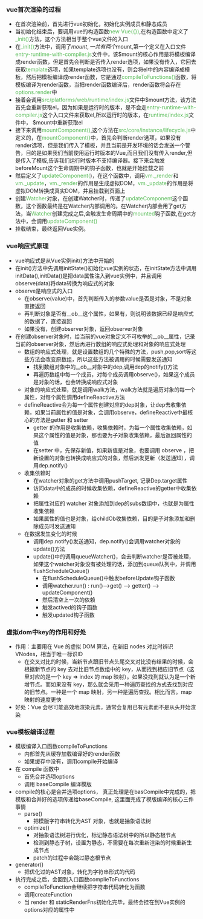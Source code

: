 ### vue首次渲染的过程
* 在首次渲染前，首先进行vue初始化，初始化实例成员和静态成员
* 当初始化结束后，要调用vue的构造函数<color style="color:#58bc58">new Vue({})</color>,在构造函数中定义了<color style="color:#58bc58">_init()</color>方法，这个方法相当于整个vue文件的入口
* 在<color style="color:#58bc58">_init()</color>方法中，调用了$mount,一共有两个$mount,第一个定义在入口文件<color style="color:#58bc58">entry-runtime-with-compiler.js</color>文件中，该$mount的核心作用是将模板编译成render函数，但是首先会判断是否传入render选项，如果没有传入，它回去获取<color style="color:#58bc58">template</color>选项，如果template选项也没有，则会将el中的内容编译成模板，然后把模板编译成render函数，它是通过<color style="color:#58bc58">compileToFunctions()</color>函数，将模板编译为render函数，当把render函数编译后，render函数将会存在<color style="color:#58bc58">options.render</color>中
* 接着会调用<color style="color:#58bc58">src/platforms/web/runtime/index.js</color>文件中$mount方法，该方法首先会重新获取el，因为如果是运行时的版本，是不会走<color style="color:#58bc58">entry-runtime-with-compiler.js</color>这个入口文件来获取el,所以运行时的版本，在<color style="color:#58bc58">runtime/index.js</color>文件中， $mount中重新获取el
* 接下来调用<color style="color:#58bc58">mountComponent()</color>,这个方法在<color style="color:#58bc58">src/core/instance/lifecycle.js</color>中定义的，在<color style="color:#58bc58">mountComponent()</color>中，首先会判断render选项，如果没有render选项，但是我们传入了模板，并且当前是开发环境的话会发送一个警告，目的是如果我们当前使用运行时版本的Vue,而且我们没有传入render,但是传入了模版,告诉我们运行时版本不支持编译器。接下来会触发beforeMount这个生命周期中的钩子函数，也就是开始挂载之前
* 然后定义了<color style="color:#58bc58">updateComponent(</color>)，在这个函数中，调用<color style="color:#58bc58">vm._render</color>和<color style="color:#58bc58">vm._update</color>，<color style="color:#58bc58">vm._render</color>的作用是生成虚拟DOM，<color style="color:#58bc58">vm._update</color>的作用是将虚拟DOM转换成真实DOM，并且挂载到页面上
* 创建<color style="color:#58bc58">Watcher</color>对象，在创建Watcher时，传递了<color style="color:#58bc58">updateComponent</color>这个函数，这个函数最终是在Watcher内部调用的。在Watcher内部会用了get方法，当<color style="color:#58bc58">Watcher</color>创建完成之后,会触发生命周期中的<color style="color:#58bc58">mounted</color>钩子函数,在get方法中，会调用<color style="color:#58bc58">updateComponent()</color>
* 挂载结束，最终返回Vue实例。

### vue响应式原理
* vue响应式是从Vue实例init()方法中开始的
* 在init()方法中先调用initState()初始化vue实例的状态，在initState方法中调用initData(),initData()是把data属性注入到vue实例中，并且调用observe(data)将data转换为响应式的对象
* observe是响应式的入口
  * 在observe(value)中，首先判断传入的参数value是否是对象，不是对象直接返回
  * 再判断对象是否有__ob__这个属性，如果有，则说明该数据已经是响应式的数据了，直接返回
  * 如果没有，创建observer对象，返回observer对象
* 在创建observer对象时，给当前的vue对象定义不可枚举的__ob__属性，记录当前的observer对象，然后再进行数组的响应式处理和对象的响应式处理
  * 数组的响应式处理，就是设置数组的几个特殊的方法，push,pop,sort等这些方法会改变原数组，所以这些方法被调用的时候需要发送通知
    * 找到数组对象中的__ob__对象中的dep,调用dep的notify()方法
    * 再遍历数组中每一个成员，对每个成员调用observe()，如果这个成员是对象的话，也会转换成响应式对象
  * 对象的响应式处理，就是调用walk方法，walk方法就是遍历对象的每一个属性，对每个属性调用defineReactive方法
  * defineReactive会为每一个属性创建对应的dep对象，让dep去收集依赖，如果当前属性的值是对象，会调用observe，defineReactive中最核心的方法是getter 和 setter
    * getter 的作用是收集依赖，收集依赖时，为每一个属性收集依赖，如果这个属性的值是对象，那也要为子对象收集依赖，最后返回属性的值
    * 在setter 中，先保存新值，如果新值是对象，也要调用 observe ，把新设置的对象也转换成响应式的对象，然后派发更新（发送通知），调用dep.notify()
  * 收集依赖时
    * 在watcher对象的get方法中调用pushTarget, 记录Dep.target属性
    * 访问data中的成员的时候收集依赖，defineReactive的getter中收集依赖
    * 把属性对应的 watcher 对象添加到dep的subs数组中，也就是为属性收集依赖
    * 如果属性的值也是对象，给childOb收集依赖，目的是子对象添加和删除成员时发送通知
  * 在数据发生变化的时候
    * 调用dep.notify()发送通知，dep.notify()会调用watcher对象的update()方法
    * update()中的调用queueWatcher()，会去判断watcher是否被处理，如果这个watcher对象没有被处理的话，添加到queue队列中，并调用flushScheduleQueue()
        * 在flushScheduleQueue()中触发beforeUpdate钩子函数
        * 调用watcher.run() : run()-->get() --> getter() --> updateComponent()
        * 然后清空上一次的依赖
        * 触发actived的钩子函数
        * 触发updated钩子函数

### 虚拟dom中key的作用和好处
* 作用：主要用在 Vue 的虚拟 DOM 算法，在新旧 nodes 对比时辨识 VNodes，相当于唯一标识ID
  * 在交叉对比的时候，当新节点跟旧节点头尾交叉对比没有结果的时候，会根据新节点的 key 去对比旧节点数组中的 key，从而找到相应旧节点（这里对应的是一个 key => index 的 map 映射）。如果没找到就认为是一个新增节点。而如果没有 key，那么就会采用一种遍历查找的方式去找到对应的旧节点。一种是一个 map 映射，另一种是遍历查找。相比而言。map 映射的速度更快
* 好处：Vue 会尽可能高效地渲染元素，通常会复用已有元素而不是从头开始渲染

### vue模板编译过程
* 模版编译入口函数compileToFunctions
    * 内部首先从缓存加载编译好的render函数
    * 如果缓存中没有，调用compile开始编译
* 在 compile 函数中
    * 首先合并选项options
    * 调用 baseCompile 编译模版 
* compile的核心是合并选项options， 真正处理是在basCompile中完成的，把模版和合并好的选项传递给baseCompile, 这里面完成了模版编译的核心三件事情
    * parse()
        * 把模版字符串转化为AST 对象，也就是抽象语法树
    * optimize()
        * 对抽象语法树进行优化，标记静态语法树中的所以静态根节点
        * 检测到静态子树，设置为静态，不需要在每次重新渲染的时候重新生成节点
        * patch的过程中会跳过静态根节点
* generator()
    * 把优化过的AST对象，转化为字符串形式的代码
* 执行完成之后，会回到入口函数complieToFunctions
    * compileToFunction会继续把字符串代码转化为函数
    * 调用createFunction
    * 当 render 和 staticRenderFns初始化完毕，最终会挂在到Vue实例的options对应的属性中